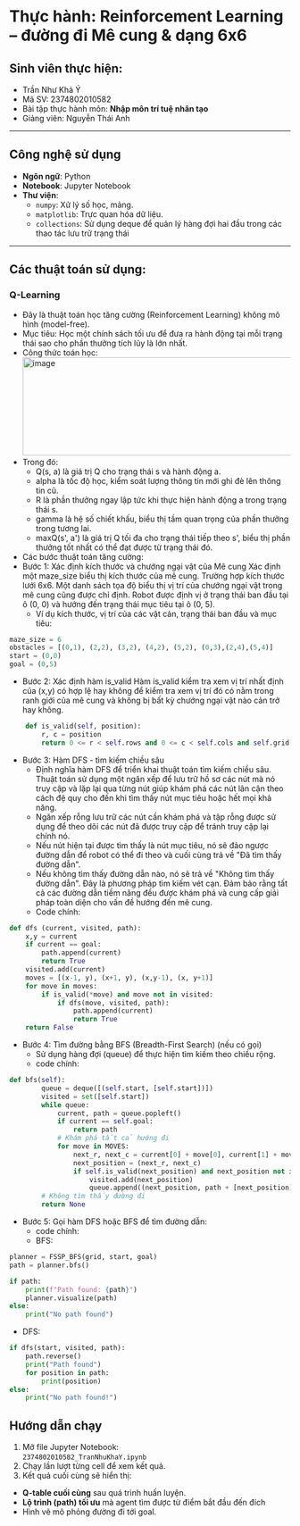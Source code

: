 # Thực hành:  Reinforcement Learning – đường đi Mê cung & dạng 6x6
## Sinh viên thực hiện: 
- Trần Như Khả Ý  
- Mã SV: 2374802010582  
- Bài tập thực hành môn: **Nhập môn trí tuệ nhân tạo**
- Giảng viên: Nguyễn Thái Anh
---
## Công nghệ sử dụng
- **Ngôn ngữ**: Python 
- **Notebook**: Jupyter Notebook
- **Thư viện**:
  - `numpy`: Xử lý số học, mảng.
  - `matplotlib`: Trực quan hóa dữ liệu.
  - `collections`: Sử dụng deque để quản lý hàng đợi hai đầu trong các thao tác lưu trữ trạng thái 
---
## Các thuật toán sử dụng:
### Q-Learning
- Đây là thuật toán học tăng cường (Reinforcement Learning) không mô hình (model-free).
- Mục tiêu: Học một chính sách tối ưu để đưa ra hành động tại mỗi trạng thái sao cho phần thưởng tích lũy là lớn nhất.
- Công thức toán học:
  <img width="1479" height="176" alt="image" src="https://github.com/user-attachments/assets/b9ab090b-399a-4603-9816-2a95047336e6" />
- Trong đó:
  - Q(s, a) là giá trị Q cho trạng thái s và hành động a.
  - alpha là tốc độ học, kiểm soát lượng thông tin mới ghi đè lên thông tin cũ.
  - R là phần thưởng ngay lập tức khi thực hiện hành động a trong trạng thái s.
  - gamma là hệ số chiết khấu, biểu thị tầm quan trọng của phần thưởng trong tương lai.
  - maxQ(s', a') là giá trị Q tối đa cho trạng thái tiếp theo s', biểu thị phần thưởng tốt nhất có thể đạt được từ trạng thái đó.
- Các bước thuật toán tăng cường:
- Bước 1: Xác định kích thước và chướng ngại vật của Mê cung
Xác định một maze_size biểu thị kích thước của mê cung. Trường hợp kích thước lưới 6x6. Một danh sách tọa độ biểu thị vị trí của chướng ngại vật trong mê cung cũng được chỉ định. Robot được định vị ở trạng thái ban đầu tại ô (0, 0) và hướng đến trạng thái mục tiêu tại ô (0, 5).
  - Ví dụ kích thước, vị trí của các vật cản, trạng thái ban đầu và mục tiêu:
```python
maze_size = 6
obstacles = [(0,1), (2,2), (3,2), (4,2), (5,2), (0,3),(2,4),(5,4)]
start = (0,0)
goal = (0,5)
```
    
- Bước 2: Xác định hàm is_valid
Hàm is_valid kiểm tra xem vị trí nhất định của (x,y) có hợp lệ hay không để kiểm tra xem vị trí đó có nằm trong ranh giới của mê cung và không bị bất kỳ chướng ngại vật nào cản trở hay không.
```python
    def is_valid(self, position):
        r, c = position
        return 0 <= r < self.rows and 0 <= c < self.cols and self.grid[r][c] == 0
```
- Bước 3: Hàm DFS - tìm kiếm chiều sâu
  - Định nghĩa hàm DFS để triển khai thuật toán tìm kiếm chiều sâu. Thuật toán sử dụng một ngăn xếp để lưu trữ hồ sơ các nút mà nó truy cập và lặp lại qua từng nút giúp khám phá các nút lân cận theo cách đệ quy cho đến khi tìm thấy nút mục tiêu hoặc hết mọi khả năng.
  - Ngăn xếp rỗng lưu trữ các nút cần khám phá và tập rỗng được sử dụng để theo dõi các nút đã được truy cập để tránh truy cập lại chính nó.
  - Nếu nút hiện tại được tìm thấy là nút mục tiêu, nó sẽ đảo ngược đường dẫn để robot có thể đi theo và cuối cùng trả về "Đã tìm thấy đường dẫn".
  - Nếu không tìm thấy đường dẫn nào, nó sẽ trả về "Không tìm thấy đường dẫn". Đây là phương pháp tìm kiếm vét cạn. Đảm bảo rằng tất cả các đường dẫn tiềm năng đều được khám phá và cung cấp giải pháp toàn diện cho vấn đề hướng đến mê cung.
  - Code chính:
```python
def dfs (current, visited, path):
    x,y = current
    if current == goal:
        path.append(current)
        return True
    visited.add(current)
    moves = [(x-1, y), (x+1, y), (x,y-1), (x, y+1)]
    for move in moves:
        if is_valid(*move) and move not in visited:
            if dfs(move, visited, path):
                path.append(current)
                return True
    return False

  ```

- Bước 4: Tìm đường bằng BFS (Breadth-First Search) (nếu có gọi)
  - Sử dụng hàng đợi (queue) để thực hiện tìm kiếm theo chiều rộng.
  - code chính:
```python
def bfs(self):
        queue = deque([(self.start, [self.start])])
        visited = set([self.start])
        while queue:
            current, path = queue.popleft()
            if current == self.goal:
                return path
            # Khám phá tất cả hướng đi
            for move in MOVES:
                next_r, next_c = current[0] + move[0], current[1] + move[1]
                next_position = (next_r, next_c)
                if self.is_valid(next_position) and next_position not in visited:
                    visited.add(next_position)
                    queue.append((next_position, path + [next_position]))
        # Không tìm thấy đường đi
        return None
```
- Bước 5: Gọi hàm DFS hoặc BFS để tìm đường dẫn:
  - code chính:
  - BFS:
```python
planner = FSSP_BFS(grid, start, goal)
path = planner.bfs()

if path:
    print(f"Path found: {path}")
    planner.visualize(path)
else:
    print("No path found")
```
- DFS:
```python
if dfs(start, visited, path):
    path.reverse()
    print("Path found")
    for position in path:
        print(position)
else:
    print("No path found!")
```
  
## Hướng dẫn chạy
1. Mở file Jupyter Notebook:  
   `2374802010582_TranNhuKhaY.ipynb`
2. Chạy lần lượt từng cell để xem kết quả.
3. Kết quả cuối cùng sẽ hiển thị:
- **Q-table cuối cùng** sau quá trình huấn luyện.
- **Lộ trình (path) tối ưu** mà agent tìm được từ điểm bắt đầu đến đích
- Hình vẽ mô phỏng đường đi tới goal.


